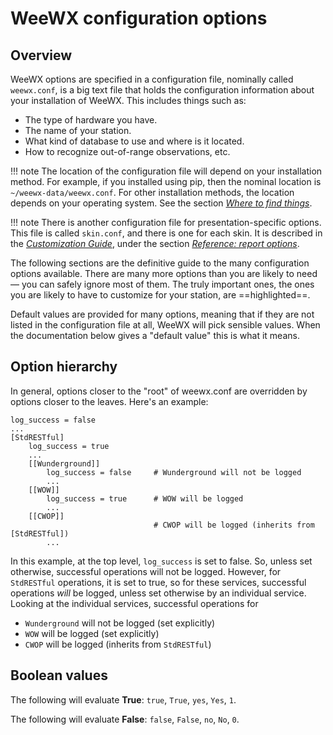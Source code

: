# WeeWX configuration options

## Overview

WeeWX options are specified in a configuration file, nominally called
`weewx.conf`, is a big text file that holds the configuration information
about your installation of WeeWX. This includes things such as:

* The type of hardware you have.
* The name of your station.
* What kind of database to use and where is it located.
* How to recognize out-of-range observations, etc.

[application layout table]: ../where

!!! note
    The location of the configuration file will depend on your installation
    method. For example, if you installed using pip, then the nominal location
    is `~/weewx-data/weewx.conf`. For other installation methods, the location
    depends on your operating system. See the section
    [*Where to find things*][application layout table].


!!! note
    There is another configuration file for presentation-specific options.
    This file is called `skin.conf`, and there is one for each skin. It is
    described in the [*Customization Guide*](../../custom/), under the section
    [*Reference: report options*](../../custom/report-options/).


The following sections are the definitive guide to the many configuration
options available. There are many more options than you are likely to need
&mdash; you can safely ignore most of them. The truly important ones, the
ones you are likely to have to customize for your station, are ==highlighted==.

Default values are provided for many options, meaning that if they are not
listed in the configuration file at all, WeeWX will pick sensible values. When
the documentation below gives a "default value" this is what it means.


## Option hierarchy

In general, options closer to the "root" of weewx.conf are overridden by
options closer to the leaves. Here's an example:

```
log_success = false
...
[StdRESTful]
    log_success = true
    ...
    [[Wunderground]]
        log_success = false     # Wunderground will not be logged
        ...
    [[WOW]]
        log_success = true      # WOW will be logged
        ...
    [[CWOP]]
                                # CWOP will be logged (inherits from [StdRESTful])
        ...
```

In this example, at the top level, `log_success` is set to false. So, unless
set otherwise, successful operations will not be logged. However, for
`StdRESTful` operations, it is set to true, so for these services, successful
operations _will_ be logged, unless set otherwise by an individual service.
Looking at the individual services, successful operations for

* `Wunderground` will not be logged (set explicitly)
* `WOW` will be logged (set explicitly)
* `CWOP` will be logged (inherits from `StdRESTful`)

## Boolean values

The following will evaluate **True**: `true`, `True`, `yes`, `Yes`, `1`.

The following will evaluate **False**: `false`, `False`, `no`, `No`, `0`.

